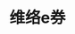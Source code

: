 ---
description: 维络城的客户端。看到很多潮人在用它的实体机，这个app必定能派上用场。
layout: post
results:
- primaryGenreName: Lifestyle
  version: '1.0.0'
  artworkUrl100: http://a1446.phobos.apple.com/us/r30/Purple2/v4/60/c9/be/60c9beef-4672-11a6-f7e1-f5bedcaf843a/mzl.htfycoyz.png
  trackViewUrl: https://itunes.apple.com/cn/app/wei-luoe-quan/id658789147?mt=8&uo=4
  artworkUrl60: http://a823.phobos.apple.com/us/r30/Purple/v4/cc/ef/54/ccef543c-0cee-60fc-6f12-ed36344dbcb6/Icon.png
  userRatingCountForCurrentVersion: 1
  sellerName: VELO Information Technology(Shanghai),Inc.
  supportedDevices:
  - iPhone5
  - iPad3G
  - iPhone4
  - iPhone4S
  - iPhone-3GS
  - iPadWifi
  - iPadMini
  - iPad23G
  - iPadMini4G
  - iPadFourthGen
  - iPad2Wifi
  - iPadThirdGen4G
  - iPadThirdGen
  - iPodTouchourthGen
  - iPodTouchFifthGen
  - iPodTouchThirdGen
  - iPadFourthGen4G
  genres:
  - 生活
  - 美食佳饮
  trackName: 维络e券
  description: "一句话介绍：\n“维络e券”是维络城推出的一款优质应用，是广大银联持卡用户享受本地生活优惠的超值平台。用户注册后，消费时刷卡即得代金券，下次消费刷卡自动享优惠。同时，用户所得闲置代金券可再出售，淘得的代金券刷卡消费可抵现。\n\n简介：\n特色之一、刷卡享优惠\n卡惠绑定，无需预付预约，折扣刷卡就来，轻松管理折扣信息；
    \n给银行卡送优惠券，刷卡自动享优惠，彰显生活品质。\n\n特色之二、、返券能赚钱\n刷卡得返券，返券富余用不完，换成积分可出售，超值优惠券二手市场。
    \n\n特色之三、闲置券交易 \n汇集超值优惠信息，交易随时掌握，超值券任你淘。\n\n特色之四、安全有保障\n银联商务官方合作，安全可靠，享受最有保障的优惠服务。"
  price: 0
  trackId: 658789147
  releaseDate: '2013-06-26T02:21:08Z'
  screenshotUrls:
  - http://a4.mzstatic.com/us/r30/Purple/v4/ef/a7/59/efa759ee-d462-cb8b-aca2-99db2ae86afa/mzl.iksicdad.1136x1136-75.jpg
  - http://a3.mzstatic.com/us/r30/Purple2/v4/96/a6/32/96a6328e-b27a-c79e-5cfc-4ef88caac131/mzl.pascekku.1136x1136-75.jpg
  - http://a5.mzstatic.com/us/r30/Purple/v4/e7/a9/0b/e7a90b43-1185-a77e-eda3-1187083c05b8/mzl.ljnkahws.1136x1136-75.jpg
  - http://a1.mzstatic.com/us/r30/Purple/v4/cd/d9/d1/cdd9d132-af42-ba56-4fb9-70b3887c85fe/mzl.oyoiruit.1136x1136-75.jpg
  - http://a3.mzstatic.com/us/r30/Purple/v4/c7/00/16/c7001601-66fd-755a-35c9-a5312713a372/mzl.pgbcopya.1136x1136-75.jpg
  artistViewUrl: https://itunes.apple.com/cn/artist/velo-information-technology/id462169712?uo=4
  primaryGenreId: 6012
  averageUserRatingForCurrentVersion: 5
  kind: software
  fileSizeBytes: '5929499'
  bundleId: cn.com.velo.MyQ
  trackContentRating: 4+
  artistName: VELO Information Technology(Shanghai),Inc.
  trackCensoredName: 维络e券
  isGameCenterEnabled: false
  contentAdvisoryRating: 4+
  languageCodesISO2A:
  - EN
  features: &a []
  wrapperType: software
  artworkUrl512: http://a1446.phobos.apple.com/us/r30/Purple2/v4/60/c9/be/60c9beef-4672-11a6-f7e1-f5bedcaf843a/mzl.htfycoyz.png
  formattedPrice: 免费
  artistId: 462169712
  genreIds:
  - '6012'
  - '6023'
  currency: CNY
  ipadScreenshotUrls: *a
category: 生活
tags: tag1
resultCount: 1
title: 维络e券

---